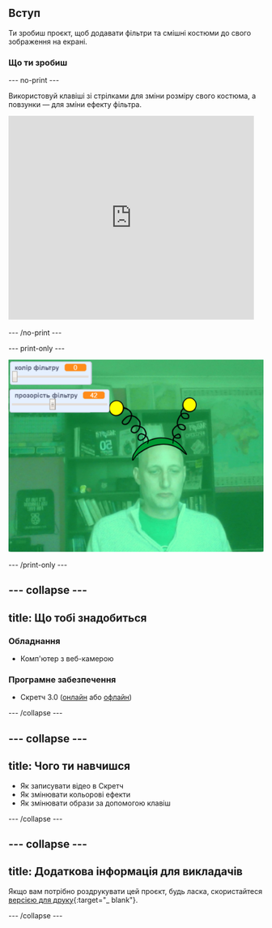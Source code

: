 ## Вступ

Ти зробиш проєкт, щоб додавати фільтри та смішні костюми до свого зображення на екрані.

### Що ти зробиш

--- no-print ---

Використовуй клавіші зі стрілками для зміни розміру свого костюма, а повзунки — для зміни ефекту фільтра. 

<iframe src="https://scratch.mit.edu/projects/384708492/embed" allowtransparency="true" width="485" height="402" frameborder="0" scrolling="no" allowfullscreen mark="crwd-mark"></iframe>

--- /no-print ---

--- print-only ---

![Завершений проєкт](images/final.png)

--- /print-only ---

--- collapse ---
---
title: Що тобі знадобиться
---

### Обладнання

+ Комп'ютер з веб-камерою

### Програмне забезпечення

+ Скретч 3.0 ([онлайн](http://rpf.io/scratchon) або [офлайн](http://rpf.io/scratchoff))

--- /collapse ---

--- collapse ---
---
title: Чого ти навчишся
---

- Як записувати відео в Скретч
- Як змінювати кольорові ефекти
- Як змінювати образи за допомогою клавіш

--- /collapse ---

--- collapse ---
---
title: Додаткова інформація для викладачів
---

Якщо вам потрібно роздрукувати цей проєкт, будь ласка, скористайтеся [версією для друку](https://projects.raspberrypi.org/uk-UA/projects/scratchchat-filters/print){:target="_ blank"}.

--- /collapse ---
